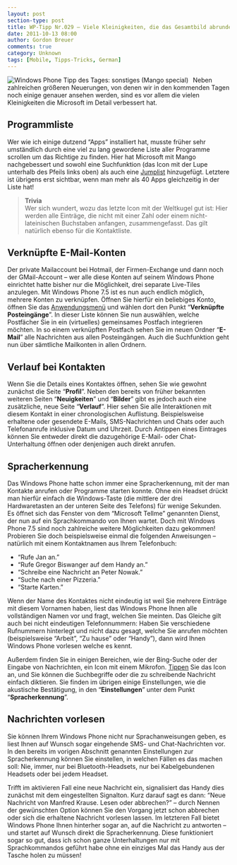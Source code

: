 ```yaml
---
layout: post
section-type: post
title: WP-Tipp Nr.029 – Viele Kleinigkeiten, die das Gesamtbild abrunden
date: 2011-10-13 08:00
author: Gordon Breuer
comments: true
category: Unknown
tags: [Mobile, Tipps-Tricks, German]
---
```

<p><img style="margin: 0px 10px 0px 0px; display: inline; float: left" title="" alt="Windows Phone Tipp des Tages: sonstiges (Mango special)" align="left" src="http://anheledirwp.blob.core.windows.net/wordpress/2011/10/sonstigesMG1.png"/></p> <p>Neben zahlreichen größeren Neuerungen, von denen wir in den kommenden Tagen noch einige genauer ansehen werden, sind es vor allem die vielen Kleinigkeiten die Microsoft im Detail verbessert hat.</p> <h2>Programmliste</h2> <p>Wer wie ich einige dutzend “Apps” installiert hat, musste früher sehr umständlich durch eine viel zu lang gewordene Liste aller Programme scrollen um das Richtige zu finden. Hier hat Microsoft mit Mango nachgebessert und sowohl eine Suchfunktion (das Icon mit der Lupe unterhalb des Pfeils links oben) als auch eine <a href="/post/2011/09/16/WP7-Tipp-011-&ndash;-Die-Kontaktliste-schneller-durchsuchen.aspx">Jumplist</a> hinzugefügt. Letztere ist übrigens erst sichtbar, wenn man mehr als 40 Apps gleichzeitig in der Liste hat! </p> <blockquote> <p><strong>Trivia<br /></strong>Wer sich wundert, wozu das letzte Icon mit der Weltkugel gut ist: Hier werden alle Einträge, die nicht mit einer Zahl oder einem nicht-lateinischen Buchstaben anfangen, zusammengefasst. Das gilt natürlich ebenso für die Kontaktliste.</p></blockquote> <h2>Verknüpfte E-Mail-Konten</h2> <p>Der private Mailaccount bei Hotmail, der Firmen-Exchange und dann noch der GMail-Account – wer alle diese Konten auf seinem Windows Phone einrichtet hatte bisher nur die Möglichkeit, drei separate Live-Tiles anzulegen. Mit Windows Phone 7.5 ist es nun auch endlich möglich, mehrere Konten zu verknüpfen. Öffnen Sie hierfür ein beliebiges Konto, öffnen Sie das <a href="/post/2011/09/05/WP7-Tipp-002-%E2%80%93-Das-Anwendungs-und-Kontextmenu.aspx">Anwendungsmenü</a> und wählen dort den Punkt “<strong>Verknüpfte Posteingänge</strong>”. In dieser Liste können Sie nun auswählen, welche Postfächer Sie in ein (virtuelles) gemeinsames Postfach integrieren möchten. In so einem verknüpften Postfach sehen Sie im neuen Ordner “<strong>E-Mail</strong>” alle Nachrichten aus allen Posteingängen. Auch die Suchfunktion geht nun über sämtliche Mailkonten in allen Ordnern.</p> <h2>Verlauf bei Kontakten</h2> <p>Wenn Sie die Details eines Kontaktes öffnen, sehen Sie wie gewohnt zunächst die Seite “<strong>Profil</strong>”. Neben den bereits von früher bekannten weiteren Seiten “<strong>Neuigkeiten</strong>” und “<strong>Bilder</strong>” gibt es jedoch auch eine zusätzliche, neue Seite “<strong>Verlauf</strong>”. Hier sehen Sie alle Interaktionen mit diesem Kontakt in einer chronologischen Auflistung. Beispielsweise erhaltene oder gesendete E-Mails, SMS-Nachrichten und Chats oder auch Telefonanrufe inklusive Datum und Uhrzeit. Durch Antippen eines Eintrages können Sie entweder direkt die dazugehörige E-Mail- oder Chat-Unterhaltung öffnen oder denjenigen auch direkt anrufen.</p> <h2>Spracherkennung</h2> <p>Das Windows Phone hatte schon immer eine Spracherkennung, mit der man Kontakte anrufen oder Programme starten konnte. Ohne ein Headset drückt man hierfür einfach die Windows-Taste (die mittlere der drei Hardwaretasten an der unteren Seite des Telefons) für wenige Sekunden. Es öffnet sich das Fenster von dem “Microsoft Tellme” genannten Dienst, der nun auf ein Sprachkommando von Ihnen wartet. Doch mit Windows Phone 7.5 sind noch zahlreiche weitere Möglichkeiten dazu gekommen! Probieren Sie doch beispielsweise einmal die folgenden Anweisungen – natürlich mit einem Kontaktnamen aus Ihrem Telefonbuch:</p> <ul> <li>“Rufe Jan an.”</li> <li>“Rufe Gregor Biswanger auf dem Handy an.”</li> <li>“Schreibe eine Nachricht an Peter Nowak.”</li> <li>“Suche nach einer Pizzeria.”</li> <li>“Starte Karten.”</li></ul> <p>Wenn der Name des Kontaktes nicht eindeutig ist weil Sie mehrere Einträge mit diesem Vornamen haben, liest das Windows Phone Ihnen alle vollständigen Namen vor und fragt, welchen Sie meinten. Das Gleiche gilt auch bei nicht eindeutigen Telefonnummern: Haben Sie verschiedene Rufnummern hinterlegt und nicht dazu gesagt, welche Sie anrufen möchten (beispielsweise “Arbeit”, “Zu hause” oder “Handy”), dann wird Ihnen Windows Phone vorlesen welche es kennt.</p> <p>Außerdem finden Sie in einigen Bereichen, wie der Bing-Suche oder der Eingabe von Nachrichten, ein Icon mit einem Mikrofon. <a href="/post/2011/09/12/WP7-Tipp-007-%E2%80%93-Standard-Gesten.aspx">Tippen</a> Sie das Icon an, und Sie können die Suchbegriffe oder die zu schreibende Nachricht einfach diktieren. Sie finden im übrigen einige Einstellungen, wie die akustische Bestätigung, in den “<strong>Einstellungen</strong>” unter dem Punkt “<strong>Spracherkennung</strong>”. </p> <h2>Nachrichten vorlesen</h2> <p>Sie können Ihrem Windows Phone nicht nur Sprachanweisungen geben, es liest Ihnen auf Wunsch sogar eingehende SMS- und Chat-Nachrichten vor. In den bereits im vorigen Abschnitt genannten Einstellungen zur Spracherkennung können Sie einstellen, in welchen Fällen es das machen soll: Nie, immer, nur bei Bluetooth-Headsets, nur bei Kabelgebundenen Headsets oder bei jedem Headset.</p> <p>Trifft im aktivieren Fall eine neue Nachricht ein, signalisiert das Handy dies zunächst mit dem eingestellten Signalton. Kurz darauf sagt es dann: “Neue Nachricht von Manfred Krause. Lesen oder abbrechen?” – durch Nennen der gewünschten Option können Sie den Vorgang jetzt schon abbrechen oder sich die erhaltene Nachricht vorlesen lassen. Im letzteren Fall bietet Windows Phone Ihnen hinterher sogar an, auf die Nachricht zu antworten – und startet auf Wunsch direkt die Spracherkennung. Diese funktioniert sogar so gut, dass ich schon ganze Unterhaltungen nur mit Sprachkommandos geführt habe ohne ein einziges Mal das Handy aus der Tasche holen zu müssen!</p>
